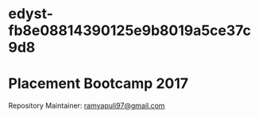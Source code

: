# edyst-fb8e08814390125e9b8019a5ce37c9d8
# Placement Bootcamp 2017
Repository Maintainer: ramyapuli97@gmail.com
